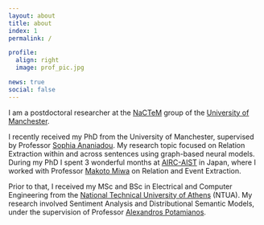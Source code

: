 ```yaml
---
layout: about
title: about
index: 1
permalink: /

profile:
  align: right
  image: prof_pic.jpg

news: true
social: false
---
```


I am a postdoctoral researcher at the [NaCTeM](http://www.nactem.ac.uk/) group of the [University of Manchester](https://www.cs.manchester.ac.uk/).

I recently received my PhD from the University of Manchester, supervised by Professor [Sophia Ananiadou](http://www.nactem.ac.uk/staff/sophia.ananiadou). My research topic focused on Relation Extraction within and across sentences using graph-based neural models.
During my PhD I spent 3 wonderful months at [AIRC-AIST](https://www.airc.aist.go.jp/en/) in Japan, where I worked with Professor [Makoto Miwa](https://www.toyota-ti.ac.jp/Lab/Denshi/COIN/people/makoto.miwa/) on Relation and Event Extraction.

Prior to that, I received my MSc and BSc in Electrical and Computer Engineering from the [National Technical University of Athens](https://www.ece.ntua.gr/en) (NTUA). My research involved Sentiment Analysis and Distributional Semantic Models, under the supervision of Professor [Alexandros Potamianos](http://slp.cs.ece.ntua.gr/potam/).
